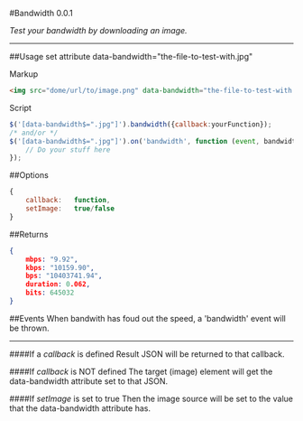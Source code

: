 #Bandwidth 0.0.1

_Test your bandwidth by downloading an image._

---

##Usage
set attribute data-bandwidth="the-file-to-test-with.jpg"

Markup
```html
<img src="dome/url/to/image.png" data-bandwidth="the-file-to-test-with.jpg">
```
Script
```javascript
$('[data-bandwidth$=".jpg"]').bandwidth({callback:yourFunction});
/* and/or */
$('[data-bandwidth$=".jpg"]').on('bandwidth', function (event, bandwidthData){
    // Do your stuff here
});
```
##Options
```javascript
{
    callback:   function,
    setImage:   true/false
}
```

##Returns
```json
{
    mbps: "9.92",
    kbps: "10159.90",
    bps: "10403741.94",
    duration: 0.062,
    bits: 645032
}
```

##Events
When bandwith has foud out the speed, a 'bandwidth' event will be thrown.

---

####If a _callback_ is defined
Result JSON will be returned to that callback.

####If _callback_ is NOT defined
The target (image) element will get the data-bandwidth attribute set to that JSON.

####If _setImage_ is set to true
Then the image source will be set to the value that the data-bandwidth attribute has.
